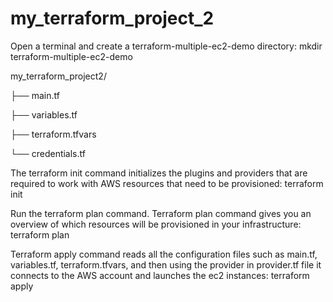 # my_terraform_project_2

Open a terminal and create a terraform-multiple-ec2-demo directory:
mkdir terraform-multiple-ec2-demo

my_terraform_project2/

├── main.tf

├── variables.tf

├── terraform.tfvars

└── credentials.tf

The terraform init command initializes the plugins and providers that are required to work with AWS resources that need to be provisioned:
terraform init

Run the terraform plan command. Terraform plan command gives you an overview of which resources will be provisioned in your infrastructure:
terraform plan

Terraform apply command reads all the configuration files such as main.tf, variables.tf, terraform.tfvars, and then using the provider in provider.tf file it connects to the AWS account and launches the ec2 instances:
terraform apply
